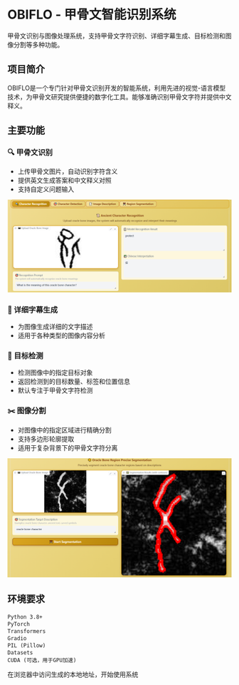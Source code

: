 # OBIFLO - 甲骨文智能识别系统

甲骨文识别与图像处理系统，支持甲骨文字符识别、详细字幕生成、目标检测和图像分割等多种功能。

## 项目简介

OBIFLO是一个专门针对甲骨文识别开发的智能系统，利用先进的视觉-语言模型技术，为甲骨文研究提供便捷的数字化工具。能够准确识别甲骨文字符并提供中文释义。

## 主要功能

### 🔍 甲骨文识别
- 上传甲骨文图片，自动识别字符含义
- 提供英文生成答案和中文释义对照
- 支持自定义问题输入

![甲骨文识别功能演示](a5d1439cd86c9ebed51b54cd6aba4b9.png)


### 📝 详细字幕生成
- 为图像生成详细的文字描述
- 适用于各种类型的图像内容分析

### 🎯 目标检测
- 检测图像中的指定目标对象
- 返回检测到的目标数量、标签和位置信息
- 默认专注于甲骨文字符检测

### ✂️ 图像分割
- 对图像中的指定区域进行精确分割
- 支持多边形轮廓提取
- 适用于复杂背景下的甲骨文字符分离

![系统界面展示](84ecfd9fa36e9584e7e2e07cb3c9ca8.png)



## 环境要求

```
Python 3.8+
PyTorch
Transformers
Gradio
PIL (Pillow)
Datasets
CUDA (可选，用于GPU加速)
```
在浏览器中访问生成的本地地址，开始使用系统

